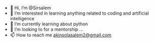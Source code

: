 - 👋 Hi, I’m @Sirsalem
- 👀 I’m interested in learning anything related to coding and artificial intelligence
- 🌱 I’m currently learning about python
- 💞️ I’m looking to for a mentorship ...
- 📫 How to reach me akinsolasalem2@gmail.com

<!---
Sirsalem/Sirsalem is a ✨ special ✨ repository because its `README.md` (this file) appears on your GitHub profile.
You can click the Preview link to take a look at your changes.
--->
